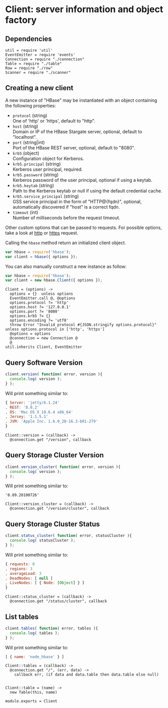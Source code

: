 

# Client: server information and object factory

## Dependencies

    util = require 'util'
    EventEmitter = require 'events'
    Connection = require "./connection"
    Table = require "./table"
    Row = require "./row"
    Scanner = require "./scanner"

## Creating a new client

A new instance of "HBase" may be instantiated with an object containing the
following properties:   

* `protocol` (string)   
  One of 'http' or 'https', default to "http".   
* `host` (string)   
  Domain or IP of the HBase Stargate server, optional, default to "localhost".   
* `port` (string|int)   
  Port of the HBase REST server, optional, default to "8080".   
* `krb5` (object)   
  Configuration object for Kerberos.   
* `krb5.principal` (string)   
  Kerberos user principal, required.   
* `krb5.password` (string)   
  Kerberos password of the user principal, optional if using a keytab.   
* `krb5.keytab` (string)   
  Path to the Kerberos keytab or null if using the default credential cache.   
* `krb5.service_principal` (string)   
  GSS service principal in the form of "HTTP@{fqdn}", optional, automatically
  discovered if "host" is a correct fqdn.
* `timeout` (int)   
  Number of milliseconds before the request timeout.

Other custom options that can be passed to requests. For possible options, take 
a look at [http](https://nodejs.org/api/http.html#http_http_request_options_callback) 
or [https](https://nodejs.org/api/https.html#https_https_request_options_callback) request.


Calling the `hbase` method return an initialized client object.

```javascript
var hbase = require('hbase');
var client = hbase({ options });
```

You can also manually construct a new instance as follow:

```javascript
var hbase = require('hbase');
var client = new hbase.Client({ options });
```

    Client = (options) ->
      options = {}  unless options
      EventEmitter.call @, @options
      options.protocol ?= 'http'
      options.host ?= '127.0.0.1'
      options.port ?= '8080'
      options.krb5 ?= {}
      options.encoding ?= 'utf8'
      throw Error "Invalid protocol #{JSON.stringify options.protocol}" unless options.protocol in ['http', 'https']
      @options = options
      @connection = new Connection @
      @
    util.inherits Client, EventEmitter

## Query Software Version

```javascript
client.version( function( error, version ){
  console.log( version );
} );
```

Will print something similar to:

```javascript
{ Server: 'jetty/6.1.24'
, REST: '0.0.2'
, OS: 'Mac OS X 10.6.4 x86_64'
, Jersey: '1.1.5.1'
, JVM: 'Apple Inc. 1.6.0_20-16.3-b01-279'
}
```

    Client::version = (callback) ->
      @connection.get "/version", callback

## Query Storage Cluster Version

```javascript
client.version_cluster( function( error, version ){
  console.log( version );
} );
```

Will print something similar to:

```csv
'0.89.20100726'
```

    Client::version_cluster = (callback) ->
      @connection.get "/version/cluster", callback

## Query Storage Cluster Status

```javascript
client.status_cluster( function( error, statusCluster ){
  console.log( statusCluster );
} );
```

Will print something similar to:

```javascript
{ requests: 0
, regions: 3
, averageLoad: 3
, DeadNodes: [ null ]
, LiveNodes: [ { Node: [Object] } ]
}
```

    Client::status_cluster = (callback) ->
      @connection.get "/status/cluster", callback

## List tables

```javascript
client.tables( function( error, tables ){
  console.log( tables );
} );
```

Will print something similar to:

```javascript
[ { name: 'node_hbase' } ]
```

    Client::tables = (callback) ->
      @connection.get "/", (err, data) ->
        callback err, (if data and data.table then data.table else null)


    Client::table = (name) ->
      new Table(this, name)

    module.exports = Client
